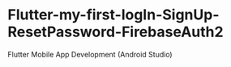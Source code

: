 # Flutter-my-first-logIn-SignUp-ResetPassword-FirebaseAuth2
Flutter Mobile App Development (Android Studio)
